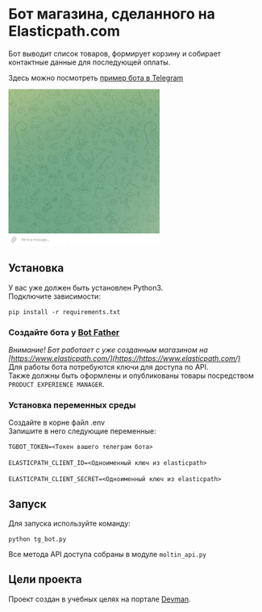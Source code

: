 # Бот магазина, сделанного на Elasticpath.com
 Бот выводит список товаров, формирует корзину и собирает контактные данные для последующей оплаты. 
 
 Здесь можно посмотреть [пример бота в Telegram](https://t.me/yoga_shop_bot)  
  
  <img src="https://github.com/c-Door-in/fish-shop-bot/blob/3ca81646757d104a59ef6054b293f90aa63c3552/yoga_shop_bot.gif?raw=true" width="300" />
  
 
 ## Установка
 У вас уже должен быть установлен Python3.  
 Подключите зависимости:
 ```
 pip install -r requirements.txt
 ```
 ### Создайте бота у [Bot Father](https://t.me/BotFather)

 *Внимание! Бот работает с уже созданным магазином на [https://www.elasticpath.com/](https://https://www.elasticpath.com/)*  
 Для работы бота потребуются ключи для доступа по API.  
 Также должны быть оформлены и опубликованы товары посредством `PRODUCT EXPERIENCE MANAGER`.
 
 ### Установка переменных среды
 Создайте в корне файл .env  
 Запишите в него следующие переменные:
 ```
 TGBOT_TOKEN=<Токен вашего телеграм бота>

 ELASTICPATH_CLIENT_ID=<Одноименный ключ из elasticpath>

 ELASTICPATH_CLIENT_SECRET=<Одноименный ключ из elasticpath>
 ```
 
 ## Запуск
 Для запуска используйте команду:
 ```
 python tg_bot.py
 ```
 Все метода API доступа собраны в модуле `moltin_api.py`
 
 ## Цели проекта
 Проект создан в учебных целях на портале [Devman](https://dvmn.org/).
 
